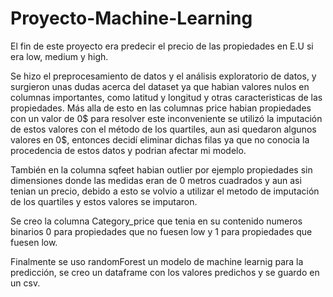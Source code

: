 # Proyecto-Machine-Learning

El fin de este proyecto era predecir el precio de las propiedades en E.U si era low, medium y high.

Se hizo el preprocesamiento de datos y el análisis exploratorio de datos, y surgieron unas dudas acerca del dataset ya que habian valores
nulos en columnas importantes, como latitud y longitud y otras caracteristicas de las propiedades. Más alla de esto en las columnas price habian propiedades con un valor de 0$ para resolver este inconveniente se utilizó la imputación de estos valores con el método de los quartiles, aun asi quedaron algunos valores en 0$, entonces decidí eliminar dichas filas ya que no conocia la procedencia de estos datos y podrian afectar mi modelo.

También en la columna sqfeet habian outlier por ejemplo propiedades sin dimensiones donde las medidas eran de 0 metros cuadrados y aun asi tenian un precio, debido a esto se volvio a utilizar el metodo de imputación de los quartiles y estos valores se imputaron.

Se creo la columna Category_price que tenia en su contenido numeros binarios 0 para propiedades que no fuesen low y 1 para propiedades que fuesen low.

Finalmente se uso randomForest un modelo de machine learnig para la predicción, se creo un dataframe con los valores predichos y se guardo en un csv.

